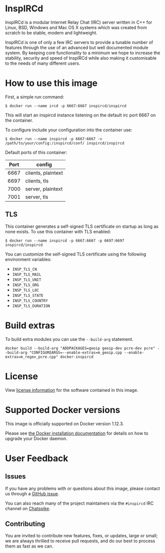 # InspIRCd

InspIRCd is a modular Internet Relay Chat (IRC) server written in C++ for Linux, BSD, Windows and Mac OS X systems which was created from scratch to be stable, modern and lightweight.

InspIRCd is one of only a few IRC servers to provide a tunable number of features through the use of an advanced but well documented module system. By keeping core functionality to a minimum we hope to increase the stability, security and speed of InspIRCd while also making it customisable to the needs of many different users.

# How to use this image

First, a simple run command:

```console
$ docker run --name ircd -p 6667:6667 inspircd/inspircd
```

This will start an inspircd instance listening on the default irc port 6667 on the container.

To configure include your configuration into the container use:

```console
$ docker run --name inspircd -p 6667:6667 -v /path/to/your/config:/inspircd/conf/ inspircd/inspircd
```

Default ports of this container:

|Port|config            |
|----|------------------|
|6667|clients, plaintext|
|6697|clients, tls      |
|7000|server, plaintext |
|7001|server, tls       |

## TLS

This container generates a self-signed TLS certificate on startup as long as none exists. To use this container with TLS enabled:

```console
$ docker run --name inspircd -p 6667:6667 -p 6697:6697 inspircd/inspircd
```

You can customize the self-signed TLS certificate using the following environment variables:

* `INSP_TLS_CN`
* `INSP_TLS_MAIL`
* `INSP_TLS_UNIT`
* `INSP_TLS_ORG`
* `INSP_TLS_LOC`
* `INSP_TLS_STATE`
* `INSP_TLS_COUNTRY`
* `INSP_TLS_DURATION`


# Build extras

To build extra modules you can use the `--build-arg` statement.

```console
docker build --build-arg "ADDPACKAGES=geoip geoip-dev pcre-dev pcre" --build-arg "CONFIGUREARGS=--enable-extras=m_geoip.cpp --enable-extras=m_regex_pcre.cpp" docker-inspircd
```

# License

View [license information](https://github.com/inspircd/inspircd) for the software contained in this image.

# Supported Docker versions

This image is officially supported on Docker version 1.12.3.

Please see [the Docker installation documentation](https://docs.docker.com/installation/) for details on how to upgrade your Docker daemon.

# User Feedback

## Issues

If you have any problems with or questions about this image, please contact us through a [GitHub issue](https://github.com/Adam-/inspircd-docker/issues).

You can also reach many of the project maintainers via the `#inspircd` IRC channel on [Chatspike](https://chatspike.net).

## Contributing

You are invited to contribute new features, fixes, or updates, large or small; we are always thrilled to receive pull requests, and do our best to process them as fast as we can.
